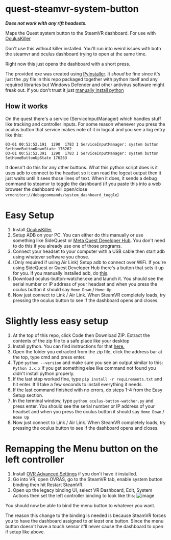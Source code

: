 # quest-steamvr-system-button
***Does not work with any rift headsets.***

Maps the Quest system button to the SteamVR dashboard. For use with [OculusKiller](https://github.com/LibreQuest/OculusKiller) 

Don't use this without killer installed. You'll run into weird issues with both the steamvr and oculus dashboard trying to open at the same time.

Right now this just opens the dashboard with a short press. 

The provided exe was created using [PyInstaller](https://pyinstaller.org/en/stable/operating-mode.html). It *shoud* be fine since it's just the .py file in this repo packaged together with python itself and any required libraries but Windows Defender and other antivirus software might freak out. If you don't trust it just [manually install python](#Slightly-less-easy-setup)

## How it works
On the quest there's a service (ServiceInputManager) which handles stuff like tracking and controller inputs. For some reason whenever you press the oculus button that service makes note of it in logcat and you see a log entry like this:
```
03-01 00:52:52.191  1290  1783 I ServiceInputManager: system button SetHomeButtonDownState 176262
03-01 00:52:52.391  1290  1783 I ServiceInputManager: system button SetHomeButtonUpState 176263
```
It doesn't do this for any other buttons. What this python script does is it uses adb to connect to the headset so it can read the logcat output then it just waits until it sees those lines of text. When it does, it sends a debug command to steamvr to toggle the dashboard (if you paste this into a web browser the dashboard will open/close `vrmonitor://debugcommands/system_dashboard_toggle`)


# Easy Setup
1. Install [OculusKiller](https://github.com/LibreQuest/OculusKiller) 
2. Setup ADB on your PC. You can either do this manually or use something like SideQuest or [Meta Quest Developer Hub](https://developer.oculus.com/documentation/unity/ts-odh/). You don't need to do this if you already use one of those programs.
3. Connect your headset to your computer with a USB cable then start adb using whatever software you chose.
4. (Only required if using Air Link) Setup adb to connect over WiFi. If you're using SideQuest or Quest Developer Hub there's a button that sets it up for you. If you manually installed adb, do [this](https://gist.github.com/blixt/1e57de3739a669b8a58395ca07ec5ad0#connecting-quest-to-computer).
5. Download oculus-button-watcher.exe and launch it. You should see the serial number or IP address of your headset and when you press the oculus button it should say `Home Down` / `Home Up`
6. Now just connect to Link / Air Link. When SteamVR completely loads, try pressing the oculus button to see if the dashboard opens and closes.

# Slightly less easy setup
1. At the top of this repo, click Code then Download ZIP. Extract the contents of the zip file to a safe place like your desktop
2. Install python. You can find instructions for that [here.](https://www.digitalocean.com/community/tutorials/install-python-windows-10)
3. Open the folder you extracted from the zip file, click the address bar at the top, type cmd and press enter.
4. Type `python --version` and make sure you see an output similar to this: `Python 3.x.x`  If you get something else like command not found you didn't install python properly.
5. If the last step worked fine, type `pip install -r requirements.txt` and hit enter. It'll take a few seconds to install everything it needs.
6. If the last command finished with no errors, do steps 1-4 from the Easy Setup section.
7. In the terminal window, type `python oculus-button-watcher.py` and press enter. You should see the serial number or IP address of your headset and when you press the oculus button it should say `Home Down` / `Home Up`
8. Now just connect to Link / Air Link. When SteamVR completely loads, try pressing the oculus button to see if the dashboard opens and closes.

# Remapping the Menu button on the left controller
1. Install [OVR Advanced Settings](https://store.steampowered.com/app/1009850/OVR_Advanced_Settings/) if you don't have it installed.
2. Go into VR, open OVRAS, go to the SteamVR tab, enable system button binding then hit Restart SteamVR.
3. Open up the legacy binding UI, select VR Dashboard, Edit, System Actions then set the left controller binding to look like this:
![image](https://user-images.githubusercontent.com/24685455/222074073-e4f31565-8cbb-48fc-94a6-52b10a348d21.png)

You should now be able to bind the menu button to whatever you want.

The reason this change to the binding is needed is because SteamVR forces you to have the dashboard assigned to *at least* one button. Since the menu button doesn't have a touch sensor it'll never cause the dashboard to open if setup like above.
